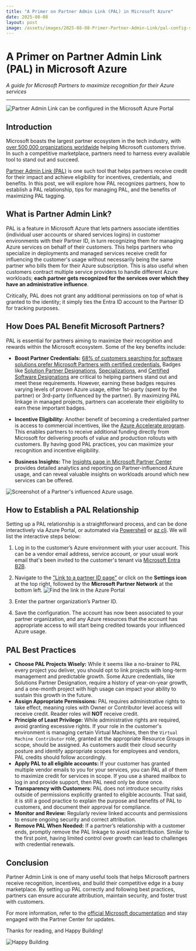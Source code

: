 ```yaml
---
title: "A Primer on Partner Admin Link (PAL) in Microsoft Azure"
date: 2025-08-08
layout: post
image: /assets/images/2025-08-08-Primer-Partner-Admin-Link/pal-config-screenshot.png
---
```


# A Primer on Partner Admin Link (PAL) in Microsoft Azure

*A guide for Microsoft Partners to maximize recognition for their Azure services*

---

![Partner Admin Link can be configured in the Microsoft Azure Portal](/assets/images/2025-08-08-Primer-Partner-Admin-Link/pal-config-screenshot.png)

## Introduction

Microsoft boasts the largest partner ecosystem in the tech industry, with [over 500,000 organizations worldwide](https://blogs.microsoft.com/blog/2025/03/24/microsoft-at-50-the-journey-and-future-of-the-partner-ecosystem/) helping Microsoft customers thrive. In such a competitive marketplace, partners need to harness every available tool to stand out and succeed. 

[Partner Admin Link (PAL)](https://learn.microsoft.com/en-us/azure/cost-management-billing/manage/link-partner-id) is one such tool that helps partners receive credit for their impact and achieve eligibility for incentives, credentials, and benefits. In this post, we will explore how PAL recognizes partners, how to establish a PAL relationship, tips for managing PAL, and the benefits of maximizing PAL tagging.

## What is Partner Admin Link?

PAL is a feature in Microsoft Azure that lets partners associate identities (individual user accounts or shared services logins) in customer environments with their Partner ID, in turn recognizing them for managing Azure services on behalf of their customers. This helps partners who specialize in deployments and managed services receive credit for influencing the customer's usage without necessarily being the same partner who bills them for their Azure subscription. This is also useful when customers contract multiple service providers to handle different Azure workloads; **each partner gets recognized for the services over which they have an administrative influence**.

Critically, PAL does not grant any additional permissions on top of what is granted to the identity; it simply ties the Entra ID account to the Partner ID for tracking purposes.

## How Does PAL Benefit Microsoft Partners?

PAL is essential for partners aiming to maximize their recognition and rewards within the Microsoft ecosystem. Some of the key benefits include:

- **Boost Partner Credentials:** [68% of customers searching for software solutions prefer Microsoft Partners with certified credentials.](https://learn.microsoft.com/en-us/partner-center/referrals/solutions-partner-certified-software-designations-benefits#overview-of-benefits) Badges like [Solution Partner Designations](https://learn.microsoft.com/en-us/partner-center/membership/introduction-to-pcs), [Specializations](https://learn.microsoft.com/en-us/partner-center/membership/specializations), and [Certified Software Designations](https://learn.microsoft.com/en-us/partner-center/referrals/solutions-partner-certified-software-designations-introduction) are critical to helping partners stand out and meet these requirements. However, earning these badges requires varying levels of proven Azure usage, either 1st-party (spent by the partner) or 3rd-party (influenced by the partner). By maximizing PAL linkage in managed projects, partners can accelerate their eligibility to earn these important badges.

- **Incentive Eligibility:** Another benefit of becoming a credentialed partner is access to commercial incentives, like the [Azure Accelerate program](https://partner.microsoft.com/en-us/partnership/azure-offerings). This enables partners to receive additional funding directly from Microsoft for delivering proofs of value and production rollouts with customers. By having good PAL practices, you can maximize your recognition and incentive eligibility.

- **Business Insights:** The [Insights page in Microsoft Partner Center](https://partner.microsoft.com/en-us/dashboard/insights/partnerinsights/azureusage) provides detailed analytics and reporting on Partner-influenced Azure usage, and can reveal valuable insights on workloads around which new services can be offered.

![Screenshot of a Partner's influenced Azure usage.](/assets/images/2025-08-08-Primer-Partner-Admin-Link/pal-insights.png)


## How to Establish a PAL Relationship

Setting up a PAL relationship is a straightforward process, and can be done interactively via Azure Portal, or automated via [Powershell](https://learn.microsoft.com/en-us/azure/cost-management-billing/manage/link-partner-id#use-powershell-to-link-to-a-new-partner-id) or [az cli](https://learn.microsoft.com/en-us/azure/cost-management-billing/manage/link-partner-id#use-the-azure-cli-to-link-to-a-new-partner-id). We will list the interactive steps below:

1. Log in to the customer’s Azure environment with your user account. This can be a vendor email address, service account, or your usual work email that's been invited to the customer's tenant via [Microsoft Entra B2B](https://learn.microsoft.com/en-us/entra/external-id/user-properties).

2. Navigate to the ["Link to a partner ID page"](https://portal.azure.com/#view/Microsoft_Azure_Billing/ManagementPartnerBlade) or click on the **Settings icon** at the top right, followed by the **Microsoft Partner Network** at the bottom left.
![Find the link in the Azure Portal](/assets/images/2025-08-08-Primer-Partner-Admin-Link/pal-portal.png)

3. Enter the partner organization’s Partner ID.

4. Save the configuration. The account has now been associated to your partner organization, and any Azure resources that the account has appropriate access to will start being credited towards your influenced Azure usage.


## PAL Best Practices

- **Choose PAL Projects Wisely:** While it seems like a no-brainer to PAL every project you deliver, you should opt to link projects with long-term management and predictable growth. Some Azure credentials, like Solutions Partner Designation, require a history of year-on-year growth, and a one-month project with high usage can impact your ability to sustain this growth in the future.
- **Assign Appropriate Permissions:** PAL requires administrative rights to take effect, meaning roles with Owner or Contributor level access will receive credit. Reader roles will **NOT** receive credit.
- **Principle of Least Privilege:** While administrative rights are required, avoid granting excessive rights. If your role in the customer's environment is managing certain Virtual Machines, then the `Virtual Machine Contributor` role, granted at the appropriate Resource Groups in scope, should be assigned. As customers audit their cloud security posture and identify appropriate scopes for employees and vendors, PAL credits should follow accordingly.
- **Apply PAL to all eligible accounts:** If your customer has granted multiple vendor emails to you for your services, you can PAL all of them to maximize credit for services in scope. If you use a shared mailbox to log in and provide support, then PAL need only be done once.
- **Transparency with Customers:** PAL does not introduce security risks outside of permissions explicitly granted to eligible accounts. That said, it is still a good practice to explain the purpose and benefits of PAL to customers, and document their approval for compliance.
- **Monitor and Review:** Regularly review linked accounts and permissions to ensure ongoing security and correct attribution.
- **Remove PAL When Needed:** If a partner’s relationship with a customer ends, promptly remove the PAL linkage to avoid misattribution. Similar to the first point, having limited control over growth can lead to challenges with credential renewals.

## Conclusion

Partner Admin Link is one of many useful tools that helps Microsoft partners receive recognition, incentives, and build their competitive edge in a busy marketplace. By setting up PAL correctly and following best practices, partners can ensure accurate attribution, maintain security, and foster trust with customers. 

For more information, refer to the [official Microsoft documentation](https://learn.microsoft.com/en-us/azure/cost-management-billing/manage/link-partner-id) and stay engaged with the Partner Center for updates.

Thanks for reading, and Happy Building!

![Happy Building](/assets/images/happy-building.png)